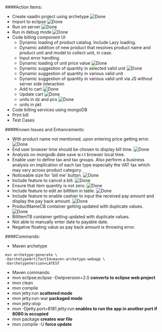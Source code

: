 [tick]: https://raw.github.com/retalemine/roadmap/master/images/tick-16x12.png "Done"

####Action Items:
* Create vaadin project using archetype ![][tick]
* Import to eclipse ![][tick]
* Run on server ![][tick]
* Run in debug mode ![][tick]
* Code billing component UI
  * Dynamic loading of product catalog. Include Lazy loading.
  * Dynamic addition of new product that resolves product name and product unit and model to collect unit, in case.
  * Input error handling.
  * Dynamic loading of unit price value ![][tick]
  * Dynamic suggestion of quantity in selected valid unit ![][tick]
  * Dynamic suggestion of quantity in various valid unit
  * Dynamic suggestion of quantity in various valid unit via JS without server side interaction
  * Add to cart ![][tick]
  * Update cart ![][tick]
  * units in dz and pcs ![][tick]
  * units in pkt
* Code billing services using mongoDB
* Print bill
* Test Cases

####Known Issues and Enhancements:
* With product name not mentioned, upon entering price getting error. ![][tick]
* End user browser time should be chosen to display bill time. ![][tick]
* Analysis on mongodb date save w.r.t browser local time.
* Enable user to define tax and tax groups. Also perform a business analysis on implication of each tax type especially the VAT tax which may vary across product category.
* Noticeable size for 'bill me' button. ![][tick]
* Include feature to cancel a bill. ![][tick]
* Ensure that item quantity is not zero. ![][tick]
* Include feature to edit an billItem in table. ![][tick]
* Include feature to enable cashier to input the received pay amount and display the pay back amount. ![][tick]
* ProductNameCB container getting updated with duplicate values. ![][tick]
* BillItemTB container getting updated with duplicate values.
* Not able to manually enter date to payable date.
* Negative floating value as pay back amount is throwing error.

####Commands:  
* Maven archetype
```
mvn archetype:generate \
-DarchetypeArtifactId=maven-archetype-webapp \
-DarchetypeVersion=LATEST
```

* Maven commands:
 * mvn eclipse:eclipse -Dwtpversion=2.0 __converts to eclipse web project__
 * mvn clean
 * mvn compile
 * mvn jetty:run  __scattered mode__
 * mvn jetty:run-war  __packaged mode__
 * mvn jetty:stop
 * mvn -Djetty.port=8181 jetty:run __enables to run the app in another port if 8080 is occupied__
 * mvn package  __creates war file__
 * mvn compile -U __force update__


